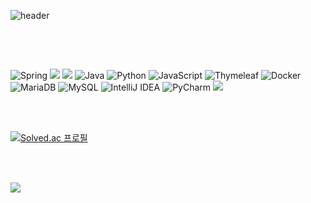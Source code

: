 

<!--
**Kimhyunjin4455/Kimhyunjin4455** is a ✨ _special_ ✨ repository because its `README.md` (this file) appears on your GitHub profile.

Here are some ideas to get you started:

- 🔭 I’m currently working on ...
- 🌱 I’m currently learning ...
- 👯 I’m looking to collaborate on ...
- 🤔 I’m looking for help with ...
- 💬 Ask me about ...
- 📫 How to reach me: ...
- 😄 Pronouns: ...
- ⚡ Fun fact: ...
-->

![header](https://capsule-render.vercel.app/api?type=waving&color=afd5f0&height=200&section=header&text=Hyunjin Kim's%20&fontColor=fdfeff)

##
<br/><br/>

<!--
[![Top Langs](https://github-readme-stats.vercel.app/api/top-langs/?username=Kimhyunjin4455)](https://github.com/anuraghazra/github-readme-stats)

<br/><br/>
-->


![Spring](https://img.shields.io/badge/spring-%236DB33F.svg?style=for-the-badge&logo=spring&logoColor=white)
<img src="https://img.shields.io/badge/springboot-6DB33F?style=for-the-badge&logo=springboot&logoColor=white">
<img src="https://img.shields.io/badge/Spring Security-6DB33F?style=for-the-badge&logo=Spring Security&logoColor=white">
![Java](https://img.shields.io/badge/java-%23ED8B00.svg?style=for-the-badge&logo=openjdk&logoColor=white)
![Python](https://img.shields.io/badge/python-3670A0?style=for-the-badge&logo=python&logoColor=ffdd54)
![JavaScript](https://img.shields.io/badge/javascript-%23323330.svg?style=for-the-badge&logo=javascript&logoColor=%23F7DF1E)
![Thymeleaf](https://img.shields.io/badge/Thymeleaf-%23005C0F.svg?style=for-the-badge&logo=Thymeleaf&logoColor=white)
![Docker](https://img.shields.io/badge/docker-%230db7ed.svg?style=for-the-badge&logo=docker&logoColor=white)
![MariaDB](https://img.shields.io/badge/MariaDB-003545?style=for-the-badge&logo=mariadb&logoColor=white)
![MySQL](https://img.shields.io/badge/mysql-4479A1.svg?style=for-the-badge&logo=mysql&logoColor=white)
![IntelliJ IDEA](https://img.shields.io/badge/IntelliJIDEA-000000.svg?style=for-the-badge&logo=intellij-idea&logoColor=white)
![PyCharm](https://img.shields.io/badge/pycharm-143?style=for-the-badge&logo=Pycharm&logoColor=black&color=black&labelColor=green)
<a href="https://www.notion.so/2f83f04a08384af48048b0e89cce938e"><img src="https://img.shields.io/badge/Notion-F5DCB7?&style=for-the-badge&logo=Notion&logoColor=white">

<br/><br/>

[![Solved.ac
프로필](http://mazassumnida.wtf/api/v2/generate_badge?boj=dp4455)](https://solved.ac/dp4455)

<br/><br/>

<a href="https://hits.seeyoufarm.com"><img src="https://hits.seeyoufarm.com/api/count/incr/badge.svg?url=https%3A%2F%2Fgithub.com%2FKimhyunjin4455&count_bg=%236B8EFF&title_bg=%2357C0E3&icon=&icon_color=%23E7E7E7&title=visiters&edge_flat=false"/></a>
